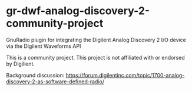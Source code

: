# gr-dwf-analog-discovery-2-community-project
GnuRadio plugin for integrating the Digilent Analog Discovery 2 I/O device via the Digilent Waveforms API

This is a community project. This project is not affiliated with or endorsed by Digilient.

Background discussion: https://forum.digilentinc.com/topic/1700-analog-discovery-2-as-software-defined-radio/
